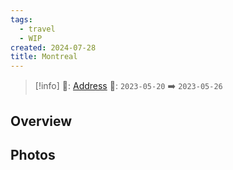 ```yaml
---
tags:
  - travel
  - WIP
created: 2024-07-28
title: Montreal
---
```


> [!info]
>📌: [Address]()
>📅: `2023-05-20` ➡️ `2023-05-26`

## Overview



## Photos
